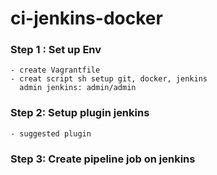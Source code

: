 # ci-jenkins-docker
### Step 1 : Set up Env
    - create Vagrantfile
    - creat script sh setup git, docker, jenkins 
      admin jenkins: admin/admin

### Step 2: Setup plugin jenkins
    - suggested plugin

### Step 3: Create pipeline job on jenkins
    

